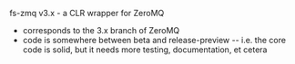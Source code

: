 fs-zmq v3.x - a CLR wrapper for ZeroMQ

- corresponds to the 3.x branch of ZeroMQ
- code is somewhere between beta and release-preview
-- i.e. the core code is solid, but it needs more testing, documentation, et cetera
